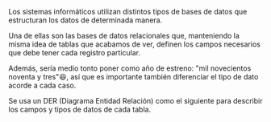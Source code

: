 Los sistemas informáticos utilizan distintos tipos de bases de datos que estructuran los datos de determinada manera. 

Una de ellas son las bases de datos relacionales que, manteniendo la misma idea de tablas que acabamos de ver, definen los campos necesarios que debe tener cada registro particular. 

Además, sería medio tonto poner como año de estreno: "mil novecientos noventa y tres":laughing:, así que es importante también diferenciar el tipo de dato acorde a cada caso. 

Se usa un DER (Diagrama Entidad Relación) como el siguiente para describir los campos y tipos de datos de cada tabla.

<div
  class='mu-erd'
  data-entities='{
    "series_peliculas": {
      "ent1_id": {
        "type": "Integer",
        "pk": true
      },
      "ent2_id": {
        "type": "Integer",
        "pk": true,
        "fk": {
          "to": { "entity": "Entity_2", "column": "ent2_id" },
          "type": "one_to_one"
        }
      },
      "ent1_description": {
        "type": "Varchar"
      }
    }
  }'>
</div>